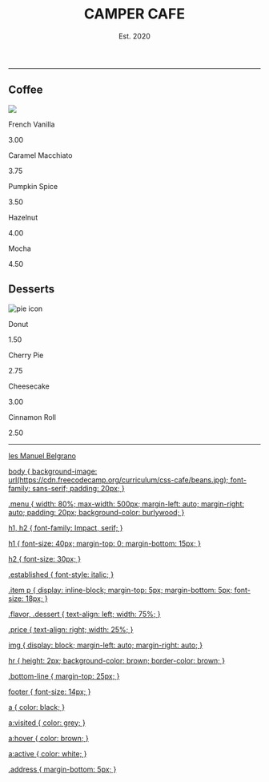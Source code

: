 <!DOCTYPE html>
<html lang="en">
<head>
  <meta charset="UTF-8">
  <meta name="viewport" content="width=device-width, initial-scale=1.0">
  <title>Cafe Menu</title>
  <link rel="stylesheet" href="styles.css">
</head>
<body>
  <div class="menu">
    <header>
      <h1>CAMPER CAFE</h1>
      <p class="established">Est. 2020</p>
    </header>
    <hr>
    <section>
      <h2>Coffee</h2>
      <img src="https:                                                                         
      <article class="item">
        <p class="flavor">French Vanilla</p><p class="price">3.00</p>
      </article>
      <article class="item">
        <p class="flavor">Caramel Macchiato</p><p class="price">3.75</p>
      </article>
      <article class="item">
        <p class="flavor">Pumpkin Spice</p><p class="price">3.50</p>
      </article>
      <article class="item">
        <p class="flavor">Hazelnut</p><p class="price">4.00</p>
      </article>
      <article class="item">
        <p class="flavor">Mocha</p><p class="price">4.50</p>
      </article>
    </section>
    <section>
      <h2>Desserts</h2>
      <img src="https://cdn.freecodecamp.org/curriculum/css-cafe/pie.jpg" alt="pie icon">
      <article class="item">
        <p class="dessert">Donut</p><p class="price">1.50</p>
      </article>
      <article class="item">
        <p class="dessert">Cherry Pie</p><p class="price">2.75</p>
      </article>
      <article class="item">
        <p class="dessert">Cheesecake</p><p class="price">3.00</p>
      </article>
      <article class="item">
        <p class="dessert">Cinnamon Roll</p><p class="price">2.50</p>
      </article>
    </section>
    <hr class="bottom-line">
    <footer>
      <p><a href="https:                                             
      <p class="address">Ies Manuel Belgrano</p>
    </footer>
  </div>
</body>
</html>
body {
  background-image: url(https://cdn.freecodecamp.org/curriculum/css-cafe/beans.jpg);
  font-family: sans-serif;
  padding: 20px;
}

.menu {
  width: 80%;
  max-width: 500px;
  margin-left: auto;
  margin-right: auto;
  padding: 20px;
  background-color: burlywood;
}

h1, h2 {
  font-family: Impact, serif;
}

h1 {
  font-size: 40px;
  margin-top: 0;
  margin-bottom: 15px;
}

h2 {
  font-size: 30px;
}

.established {
  font-style: italic;
}

.item p {
  display: inline-block;
  margin-top: 5px;
  margin-bottom: 5px;
  font-size: 18px;
}

.flavor, .dessert {
  text-align: left;
  width: 75%;
}

.price {
  text-align: right;
  width: 25%;
}

img {
  display: block;
  margin-left: auto;
  margin-right: auto;
}

hr {
  height: 2px;
  background-color: brown;
  border-color: brown;
}

.bottom-line {
  margin-top: 25px;
}

footer {
  font-size: 14px;
}

a {
  color: black;
}

a:visited {
  color: grey;
}

a:hover {
  color: brown;
}

a:active {
  color: white;
}

.address {
  margin-bottom: 5px;
}

